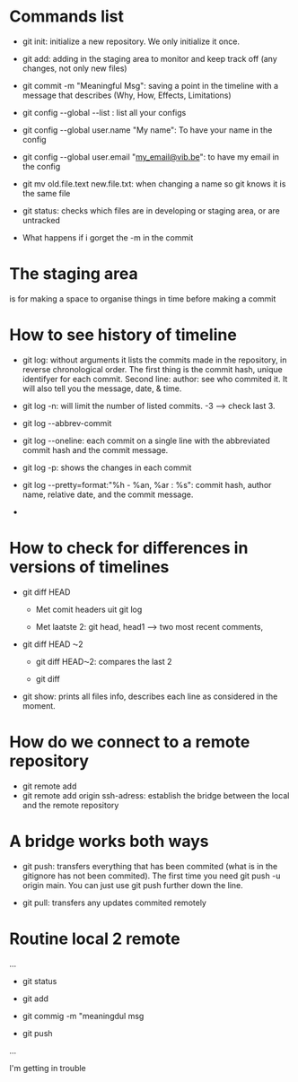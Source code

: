 # Commands list

- git init: initialize a new repository. We only initialize it once. 

- git add: adding in the staging area to monitor and keep track off (any changes, not only new files)

- git commit -m "Meaningful Msg": saving a point in the timeline with a message that describes (Why, How, Effects, Limitations)

- git config --global --list : list all your configs

- git config --global user.name "My name": To have your name in the config

- git config --global user.email "my_email@vib.be": to have my email in the config

- git mv old.file.text new.file.txt: when changing a name so git knows it is the same file

- git status: checks which files are in developing or staging area, or are untracked

- What happens if i gorget the -m in the commit

# The staging area

is for making a space to organise things in time before making a commit

# How to see history of timeline

- git log: without arguments it lists the commits made in the repository, in reverse chronological order. The first thing is the commit hash, unique identifyer for each commit. Second line: author: see who commited it. It will also tell you the message, date, & time. 

- git log -n: will limit the number of listed commits. -3 --> check last 3. 

- git log --abbrev-commit

- git log --oneline: each commit on a single line with the abbreviated commit hash and the commit message.

- git log -p: shows the changes in each commit

- git log --pretty=format:"%h - %an, %ar : %s": commit hash, author name, relative date, and the commit message.

- 

# How to check for differences in versions of timelines

- git diff HEAD <ID> 
  
  - Met comit headers uit git log
  
  - Met laatste 2: git head, head1 --> two most recent comments, 

- git diff HEAD ⁓2
  
  - git diff HEAD⁓2: compares the last 2
  
  - git diff 

- git show: prints all files info, describes each line as considered in the moment. 

# How do we connect to a remote repository

* git remote add <name> <ssh>
* git remote add origin ssh-adress: establish the bridge between the local and the remote repository

# A bridge works both ways

* git push: transfers everything that has been commited (what is in the gitignore has not been commited). The first time you need git push -u origin main. You can just use git push further down the line. 

* git pull: transfers any updates commited remotely

# Routine local 2 remote

...

* git status 

* git add

* git commig -m "meaningdul msg

* git push 

...

I'm getting in trouble
